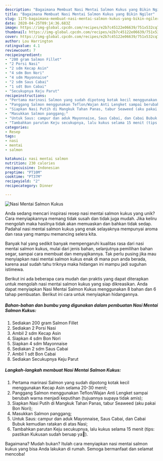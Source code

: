 ```yaml
---
description: "Bagaimana Membuat Nasi Mentai Salmon Kukus yang Bikin Ngiler"
title: "Bagaimana Membuat Nasi Mentai Salmon Kukus yang Bikin Ngiler"
slug: 1175-bagaimana-membuat-nasi-mentai-salmon-kukus-yang-bikin-ngiler
date: 2020-04-25T09:14:36.683Z
image: https://img-global.cpcdn.com/recipes/e2b7c45122e06639/751x532cq70/nasi-mentai-salmon-kukus-foto-resep-utama.jpg
thumbnail: https://img-global.cpcdn.com/recipes/e2b7c45122e06639/751x532cq70/nasi-mentai-salmon-kukus-foto-resep-utama.jpg
cover: https://img-global.cpcdn.com/recipes/e2b7c45122e06639/751x532cq70/nasi-mentai-salmon-kukus-foto-resep-utama.jpg
author: Lou Harrington
ratingvalue: 4.1
reviewcount: 7
recipeingredient:
- "200 gram Salmon Fillet"
- "2 Porsi Nasi"
- "2 sdm Kecap Asin"
- "4 sdm Bon Nori"
- "4 sdm Mayonnaise"
- "2 sdm Saus Cabai"
- "1 sdt Bon Cabai"
- "Secukupnya Keju Parut"
recipeinstructions:
- "Pertama marinasi Salmon yang sudah dipotong kotak kecil menggunakan Kecap Asin selama 20-30 menit;"
- "Panggang Salmon menggunakan Teflon/Wajan Anti Lengket sampai berubah warna menjadi keputihan (tujuannya supaya tidak amis);"
- "Siapkan Nasi Putih di Mangkuk Tahan Panas, tabur Seaweed (aku pakai Bon Nori);"
- "Masukkan Salmon panggang;"
- "Untuk Saus: campur dan aduk Mayonnaise, Saus Cabai, dan Cabai Bubuk kemudian ratakan di atas Nasi;"
- "Tambahkan parutan Keju secukupnya, lalu kukus selama 15 menit (tips: pastikan Kukusan sudah beruap ya🥰)."
categories:
- Resep
tags:
- nasi
- mentai
- salmon

katakunci: nasi mentai salmon 
nutrition: 230 calories
recipecuisine: Indonesian
preptime: "PT10M"
cooktime: "PT37M"
recipeyield: "2"
recipecategory: Dinner

---
```



![Nasi Mentai Salmon Kukus](https://img-global.cpcdn.com/recipes/e2b7c45122e06639/751x532cq70/nasi-mentai-salmon-kukus-foto-resep-utama.jpg)

Anda sedang mencari inspirasi resep nasi mentai salmon kukus yang unik? Cara menyiapkannya memang tidak susah dan tidak juga mudah. Jika keliru mengolah maka hasilnya tidak akan memuaskan dan bahkan tidak sedap. Padahal nasi mentai salmon kukus yang enak selayaknya mempunyai aroma dan rasa yang mampu memancing selera kita.

Banyak hal yang sedikit banyak mempengaruhi kualitas rasa dari nasi mentai salmon kukus, mulai dari jenis bahan, selanjutnya pemilihan bahan segar, sampai cara membuat dan menyajikannya. Tak perlu pusing jika mau menyiapkan nasi mentai salmon kukus enak di mana pun anda berada, karena asal sudah tahu triknya maka hidangan ini mampu jadi suguhan istimewa.




Berikut ini ada beberapa cara mudah dan praktis yang dapat diterapkan untuk mengolah nasi mentai salmon kukus yang siap dikreasikan. Anda dapat menyiapkan Nasi Mentai Salmon Kukus menggunakan 8 bahan dan 6 tahap pembuatan. Berikut ini cara untuk menyiapkan hidangannya.

<!--inarticleads1-->

##### Bahan-bahan dan bumbu yang digunakan dalam pembuatan Nasi Mentai Salmon Kukus:

1. Sediakan 200 gram Salmon Fillet
1. Sediakan 2 Porsi Nasi
1. Ambil 2 sdm Kecap Asin
1. Siapkan 4 sdm Bon Nori
1. Siapkan 4 sdm Mayonnaise
1. Sediakan 2 sdm Saus Cabai
1. Ambil 1 sdt Bon Cabai
1. Sediakan Secukupnya Keju Parut




<!--inarticleads2-->

##### Langkah-langkah membuat Nasi Mentai Salmon Kukus:

1. Pertama marinasi Salmon yang sudah dipotong kotak kecil menggunakan Kecap Asin selama 20-30 menit;
1. Panggang Salmon menggunakan Teflon/Wajan Anti Lengket sampai berubah warna menjadi keputihan (tujuannya supaya tidak amis);
1. Siapkan Nasi Putih di Mangkuk Tahan Panas, tabur Seaweed (aku pakai Bon Nori);
1. Masukkan Salmon panggang;
1. Untuk Saus: campur dan aduk Mayonnaise, Saus Cabai, dan Cabai Bubuk kemudian ratakan di atas Nasi;
1. Tambahkan parutan Keju secukupnya, lalu kukus selama 15 menit (tips: pastikan Kukusan sudah beruap ya🥰).




Bagaimana? Mudah bukan? Itulah cara menyiapkan nasi mentai salmon kukus yang bisa Anda lakukan di rumah. Semoga bermanfaat dan selamat mencoba!
